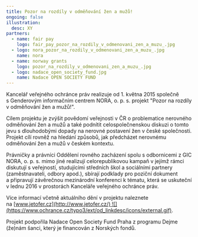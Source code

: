 ```yaml
---
title: Pozor na rozdíly v odměňování žen a mužů!
ongoing: false
illustration:
  desc: XY
partners:
  - name: fair pay
    logo: fair_pay_pozor_na_rozdily_v_odmenovani_zen_a_muzu_.jpg
  - logo: nora_pozor_na_rozdily_v_odmenovani_zen_a_muzu_.jpg
    name: nora
  - name: norway grants
    logo: pozor_na_rozdily_v_odmenovani_zen_a_muzu_.jpg
  - logo: nadace_open_society_fund.jpg
    name: Nadace OPEN SOCIETY FUND
---
```


Kancelář veřejného ochránce práv realizuje od 1. května 2015 společně s Genderovým informačním centrem NORA, o. p. s. projekt "Pozor na rozdíly v odměňování žen a mužů!".

Cílem projektu je zvýšit povědomí veřejnosti v ČR o problematice nerovného odměňování žen a mužů a také podnítit celospolečnenskou diskuzi o tomto jevu s dlouhodobými dopady na nerovné postavení žen v české společnosti. Projekt cílí rovněž na hledání způsobů, jak předcházet nerovnému odměňování žen a mužů v českém kontextu.

Právničky a právníci Oddělení rovného zacházení spolu s odbornicemi z GIC NORA, o. p. s. mimo jiné realizují celorepublikovou kampaň v jejímž rámci diskutují s veřejností, studujícími středních škol a sociálními partnery (zaměstnavateli, odbory apod.), sbírají podklady pro poziční dokument a připravují závěrečnou mezinárodní konferenci k tématu, která se uskuteční v lednu 2016 v prostorách Kanceláře veřejného ochránce práv.

Více informací včetně aktuálního dění v projektu naleznete na [www.jetofer.cz](http://www.jetofer.cz/) ![](https://www.ochrance.cz/typo3/ext/od_linkdesc/icons/external.gif).

Projekt podpořila Nadace Open Society Fund Praha z programu Dejme (že)nám šanci, který je financován z Norských fondů.

![]()
